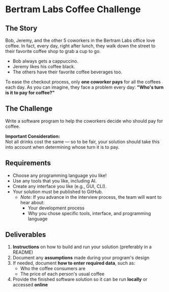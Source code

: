 # Bertram Labs Coffee Challenge

## The Story

Bob, Jeremy, and the other 5 coworkers in the Bertram Labs office love coffee. In fact, every day, right after lunch, they walk down the street to their favorite coffee shop to grab a cup to go.

- Bob always gets a cappuccino.
- Jeremy likes his coffee black.
- The others have their favorite coffee beverages too.

To ease the checkout process, only **one coworker pays** for all the coffees each day. As you can imagine, they face a problem every day: **"Who's turn is it to pay for coffee?"**

## The Challenge

Write a software program to help the coworkers decide who should pay for coffee.

**Important Consideration:**  
Not all drinks cost the same — so to be fair, your solution should take this into account when determining whose turn it is to pay.

## Requirements

- Choose any programming language you like!
- Use any tools that you like, including AI.
- Create any interface you like (e.g., GUI, CLI).
- Your solution must be published to GitHub.
  - *Note:* If you advance in the interview process, the team will want to hear about:
    - Your development process
    - Why you chose specific tools, interface, and programming language

## Deliverables

1. **Instructions** on how to build and run your solution (preferably in a README)
2. Document any **assumptions** made during your program's design
3. If needed, document **how to enter required data**, such as:
   - Who the coffee consumers are
   - The price of each person's usual coffee
4. Provide the finished software solution so it can be run **locally** or accessed **online**
